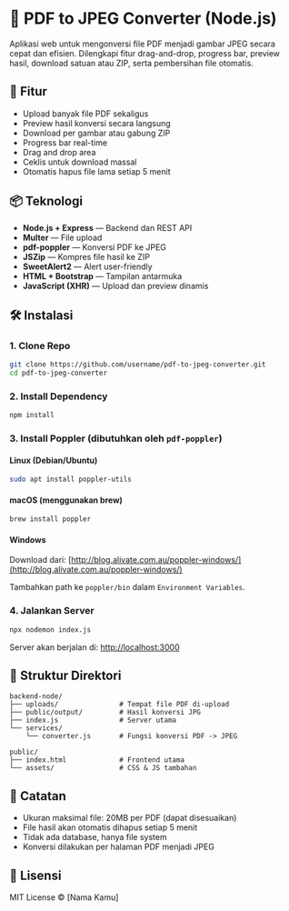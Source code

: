 # 📄 PDF to JPEG Converter (Node.js)

Aplikasi web untuk mengonversi file PDF menjadi gambar JPEG secara cepat dan efisien. Dilengkapi fitur drag-and-drop, progress bar, preview hasil, download satuan atau ZIP, serta pembersihan file otomatis.

## 🚀 Fitur

- Upload banyak file PDF sekaligus
- Preview hasil konversi secara langsung
- Download per gambar atau gabung ZIP
- Progress bar real-time
- Drag and drop area
- Ceklis untuk download massal
- Otomatis hapus file lama setiap 5 menit

## 📦 Teknologi

- **Node.js + Express** — Backend dan REST API
- **Multer** — File upload
- **pdf-poppler** — Konversi PDF ke JPEG
- **JSZip** — Kompres file hasil ke ZIP
- **SweetAlert2** — Alert user-friendly
- **HTML + Bootstrap** — Tampilan antarmuka
- **JavaScript (XHR)** — Upload dan preview dinamis

## 🛠️ Instalasi

### 1. Clone Repo

```bash
git clone https://github.com/username/pdf-to-jpeg-converter.git
cd pdf-to-jpeg-converter
```

### 2. Install Dependency

```bash
npm install
```

### 3. Install Poppler (dibutuhkan oleh `pdf-poppler`)

#### Linux (Debian/Ubuntu)

```bash
sudo apt install poppler-utils
```

#### macOS (menggunakan brew)

```bash
brew install poppler
```

#### Windows

Download dari: [http://blog.alivate.com.au/poppler-windows/](http://blog.alivate.com.au/poppler-windows/)

Tambahkan path ke `poppler/bin` dalam `Environment Variables`.

### 4. Jalankan Server

```bash
npx nodemon index.js
```

Server akan berjalan di: [http://localhost:3000](http://localhost:3000)

## 📂 Struktur Direktori

```
backend-node/
├── uploads/               # Tempat file PDF di-upload
├── public/output/         # Hasil konversi JPG
├── index.js               # Server utama
└── services/
    └── converter.js       # Fungsi konversi PDF -> JPEG

public/
├── index.html             # Frontend utama
└── assets/                # CSS & JS tambahan
```

## 📌 Catatan

- Ukuran maksimal file: 20MB per PDF (dapat disesuaikan)
- File hasil akan otomatis dihapus setiap 5 menit
- Tidak ada database, hanya file system
- Konversi dilakukan per halaman PDF menjadi JPEG

## 📜 Lisensi

MIT License © [Nama Kamu]